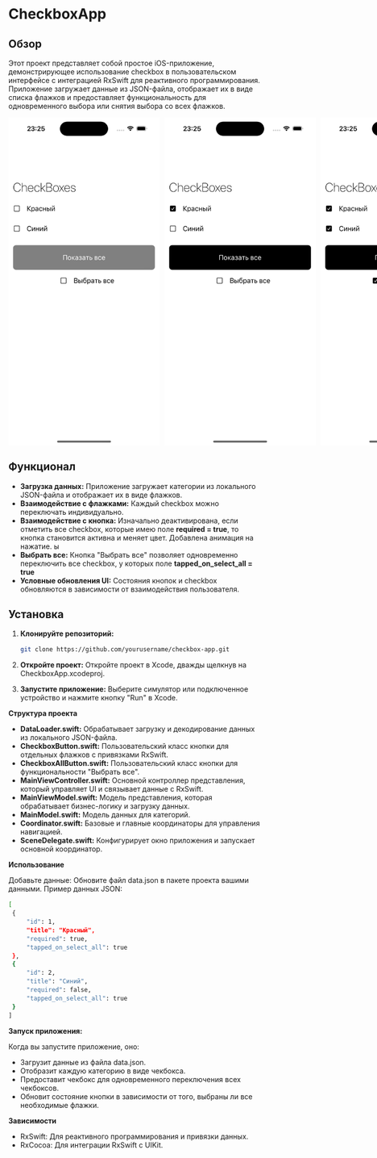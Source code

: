 # CheckboxApp

## Обзор

Этот проект представляет собой простое iOS-приложение, демонстрирующее использование  checkbox в пользовательском интерфейсе с интеграцией RxSwift для реактивного программирования. Приложение загружает данные из JSON-файла, отображает их в виде списка флажков и предоставляет функциональность для одновременного выбора или снятия выбора со всех флажков.

<div style="display: flex; justify-content: space-between;">
    <img src="Images/screen1.png" alt="Screenshot 1" width="300" style="margin-right: 10px;"/>
    <img src="Images/screen2.png" alt="Screenshot 2" width="300" style="margin-right: 10px;"/>
    <img src="Images/screen3.png" alt="Screenshot 3" width="300"/>
</div>


## Функционал

- **Загрузка данных:** Приложение загружает категории из локального JSON-файла и отображает их в виде флажков.
- **Взаимодействие с флажками:** Каждый checkbox можно переключать индивидуально.
- **Взаимодействие с кнопка:** Изначально деактивирована, если отметить все checkbox, которые имею поле **required = true**, то кнопка становится активна и меняет цвет. Добавлена анимация на нажатие. ы
- **Выбрать все:** Кнопка "Выбрать все" позволяет одновременно переключить все checkbox, у которых поле **tapped_on_select_all = true**
- **Условные обновления UI:** Состояния кнопок и checkbox обновляются в зависимости от взаимодействия пользователя.

## Установка

1. **Клонируйте репозиторий:**
   ```bash
   git clone https://github.com/yourusername/checkbox-app.git
2. **Откройте проект:**
    Откройте проект в Xcode, дважды щелкнув на CheckboxApp.xcodeproj.

3. **Запустите приложение:**
Выберите симулятор или подключенное устройство и нажмите кнопку "Run" в Xcode.

**Структура проекта**

- **DataLoader.swift:** Обрабатывает загрузку и декодирование данных из локального JSON-файла.
- **CheckboxButton.swift:** Пользовательский класс кнопки для отдельных флажков с привязками RxSwift.
- **CheckboxAllButton.swift:** Пользовательский класс кнопки для функциональности "Выбрать все".
- **MainViewController.swift:** Основной контроллер представления, который управляет UI и связывает данные с RxSwift.
- **MainViewModel.swift:** Модель представления, которая обрабатывает бизнес-логику и загрузку данных.
- **MainModel.swift:** Модель данных для категорий.
- **Coordinator.swift:** Базовые и главные координаторы для управления навигацией.
- **SceneDelegate.swift:** Конфигурирует окно приложения и запускает основной координатор.

 **Использование**

Добавьте данные: Обновите файл data.json в пакете проекта вашими данными. Пример данных JSON:

   ```bash
[
    {
        "id": 1,
        "title": "Красный",
        "required": true,
        "tapped_on_select_all": true
    },
    {
        "id": 2,
        "title": "Синий",
        "required": false,
        "tapped_on_select_all": true
    }
]
 ```

**Запуск приложения:**

 Когда вы запустите приложение, оно:

- Загрузит данные из файла data.json.
- Отобразит каждую категорию в виде чекбокса.
- Предоставит чекбокс для одновременного переключения всех чекбоксов.
- Обновит состояние кнопки в зависимости от того, выбраны ли все необходимые флажки.

**Зависимости**
- RxSwift: Для реактивного программирования и привязки данных.
- RxCocoa: Для интеграции RxSwift с UIKit.